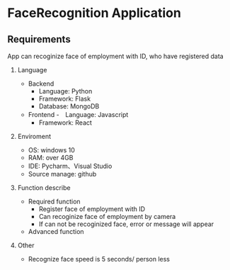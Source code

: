 # FaceRecognition Application

## Requirements
App can recoginize face of employment with ID, who have registered data
    

1. Language
    - Backend
        - Language: Python
        - Framework: Flask
        - Database: MongoDB
    - Frontend
        -　Language: Javascript
        - Framework: React

2. Enviroment
    - OS: windows 10 
    - RAM: over 4GB
    - IDE: Pycharm、Visual Studio
    - Source manage: github
        
3. Function describe
    - Required function
        - Register face of employment with ID
        - Can recoginize face of employment by camera
        - If can not be recoginized face, error or message will appear
    - Advanced function
        
4. Other
    - Recognize face speed is 5 seconds/ person less